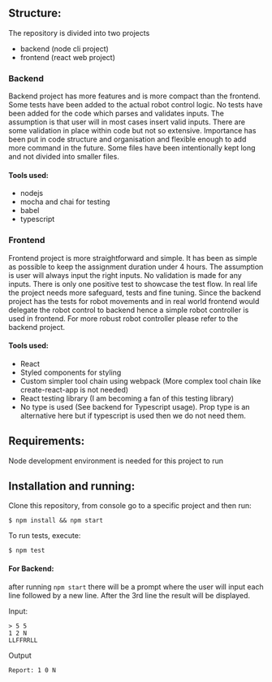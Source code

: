## Structure:

The repository is divided into two projects

- backend (node cli project)
- frontend (react web project)

### Backend

Backend project has more features and is more compact than the frontend. Some tests have been added to the actual robot control logic. No tests have been added for the code which parses and validates inputs. The assumption is that user will in most cases insert valid inputs. There are some validation in place within code but not so extensive. Importance has been put in code structure and organisation and flexible enough to add more command in the future. Some files have been intentionally kept long and not divided into smaller files.

#### Tools used:

- nodejs
- mocha and chai for testing
- babel
- typescript

### Frontend

Frontend project is more straightforward and simple. It has been as simple as possible to keep the assignment duration under 4 hours. The assumption is user will always input the right inputs. No validation is made for any inputs. There is only one positive test to showcase the test flow. In real life the project needs more safeguard, tests and fine tuning. Since the backend project has the tests for robot movements and in real world frontend would delegate the robot control to backend hence a simple robot controller is used in frontend. For more robust robot controller please refer to the backend project.

#### Tools used:

- React
- Styled components for styling
- Custom simpler tool chain using webpack (More complex tool chain like create-react-app is not needed)
- React testing library (I am becoming a fan of this testing library)
- No type is used (See backend for Typescript usage). Prop type is an alternative here but if typescript is used then we do not need them.

## Requirements:

Node development environment is needed for this project to run

## Installation and running:

Clone this repository, from console go to a specific project and then run:

```
$ npm install && npm start
```

To run tests, execute:

```
$ npm test
```

#### For Backend:

after running `npm start` there will be a prompt where the user will input each line followed by a new line. After the 3rd line the result will be displayed.

Input:

```
> 5 5
1 2 N
LLFFRRLL
```

Output

```
Report: 1 0 N
```
